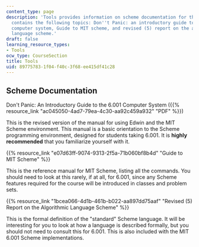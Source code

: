 ```yaml
---
content_type: page
description: 'Tools provides information on scheme documentation for the course. It
  contains the following topics: Don''t Panic: an introductory guide to the 6.001
  computer system, Guide to MIT scheme, and revised (5) report on the algorithmic
  language scheme.'
draft: false
learning_resource_types:
- Tools
ocw_type: CourseSection
title: Tools
uid: 89775783-1f04-f40c-3f68-ee415df41c28
---
```

## Scheme Documentation

Don't Panic: An Introductory Guide to the 6.001 Computer System ({{% resource_link "ac045050-4ad7-79ea-4c30-aa92c459a932" "PDF" %}})

This is the revised version of the manual for using Edwin and the MIT Scheme environment. This manual is a basic orientation to the Scheme programming environment, designed for students taking 6.001. It is **highly recommended** that you familiarize yourself with it.

{{% resource_link "e07d63ff-9074-9313-2f5a-71b060bf8b4d" "Guide to MIT Scheme" %}}

This is the reference manual for MIT Scheme, listing all the commands. You should need to look at this rarely, if at all, for 6.001, since any Scheme features required for the course will be introduced in classes and problem sets.

{{% resource_link "1bcea066-4d1b-461b-b022-aa897dd75aaf" "Revised (5) Report on the Algorithmic Language Scheme" %}}

This is the formal definition of the "standard" Scheme language. It will be interesting for you to look at how a language is described formally, but you should not need to consult this for 6.001. This is also included with the MIT 6.001 Scheme implementations.